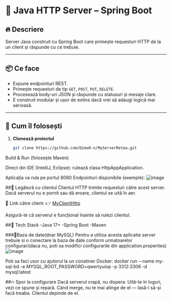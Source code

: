 # 🧨 Java HTTP Server – Spring Boot

## 🔥 Descriere

Server Java construit cu Spring Boot care primește requesturi HTTP de la un client și răspunde cu ce trebuie.  

---

## 📦 Ce face

- Expune endpointuri REST.
- Primește requesturi de tip `GET`, `POST`, `PUT`, `DELETE`.
- Procesează body-uri JSON și răspunde cu statusuri și mesaje clare.
- E construit modular și ușor de extins dacă vrei să adaugi logică mai serioasă.

---

## 🚀 Cum îl folosești

1. **Clonează proiectul**
   ```bash
   git clone https://github.com/Dimo0-n/MyServerRetea.git
   
Build & Run (folosește Maven)

Direct din IDE (IntelliJ, Eclipse): rulează clasa HttpAppApplication.

Aplicația va rula pe portul 8080
Endpointuri disponibile (exemple):
![image](https://github.com/user-attachments/assets/88bdeeb6-83b5-4f54-bfb9-c7d34248ea55)

##🔗 Legătură cu clientul
Clientul HTTP trimite requesturi către acest server.
Dacă serverul nu e pornit sau dă eroare, clientul se uită în aer.

📍 Link către client:
👉 [MyClientHttp](https://github.com/Dimo0-n/MyClientHttp)

Asigură-te că serverul e funcțional înainte să rulezi clientul.

##🔧 Tech Stack
-Java 17+
-Spring Boot
-Maven

###📍Baza de date(doar MySQL)
Pentru a utiliza acesta aplicatie server trebuie si o conectare la baza de date conform urmatoarelor configurari(daca nu, poti sa modifici configurarile din application.properties)
![image](https://github.com/user-attachments/assets/632e3b9a-eabe-4fda-8b08-02ab886adcd7)

Poti sa faci usor cu ajutorul la un conatiner Docker: docker run --name my-sql-bd -e MYSQL_ROOT_PASSWORD=qwertyuiop -p 3312:3306 -d mysql:latest

##🔥 Spor la configurare
Dacă serverul crapă, nu dispera. Uită-te în loguri, vezi ce spune și repară.
Când merge, nu te mai atinge de el — lasă-l să-și facă treaba.
Clientul depinde de el.
